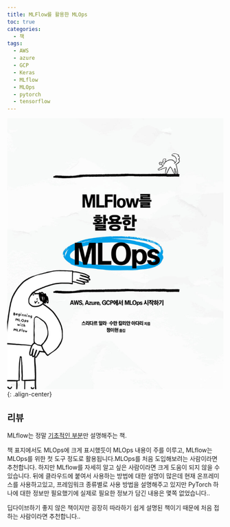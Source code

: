 ```yaml
---
title: MLFlow를 활용한 MLOps
toc: true
categories:
  - 책
tags:
  - AWS
  - azure
  - GCP
  - Keras
  - MLflow
  - MLOps
  - pytorch
  - tensorflow
---
```


![book cover](/assets/images/posts/2022-8-27-mlops-with-mlflow/img-1.png){: .align-center}

## **리뷰**

MLflow는 정말 <u>기초적인 부분</u>만 설명해주는 책.

책 표지에서도 MLOps에 크게 표시했듯이 MLOps 내용이 주를 이루고, MLflow는 MLOps를 위한 첫 도구 정도로 활용됩니다.MLOps를 처음 도입해보려는 사람이라면 추천합니다. 하지만 MLflow를 자세히 알고 싶은 사람이라면 크게 도움이 되지 않을 수 있습니다. 뒤에 클라우드에 붙여서 사용하는 방법에 대한 설명이 많은데 현재 온프레미스를 사용하고있고, 프레임워크 종류별로 사용 방법을 설명해주고 있지만 PyTorch 하나에 대한 정보만 필요했기에 실제로 필요한 정보가 담긴 내용은 몇쪽 없었습니다..

딥다이브하기 좋지 않은 책이지만 굉장히 따라하기 쉽게 설명된 책이기 때문에 처음 접하는 사람이라면 추천합니다..
